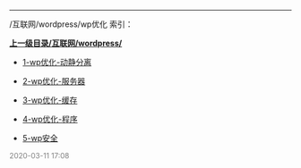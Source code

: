 
----

/互联网/wordpress/wp优化 索引：


**[上一级目录/互联网/wordpress/](/互联网/wordpress/)**

- [1-wp优化-动静分离](/互联网/wordpress/wp优化/1-wp优化-动静分离)

- [2-wp优化-服务器](/互联网/wordpress/wp优化/2-wp优化-服务器)

- [3-wp优化-缓存](/互联网/wordpress/wp优化/3-wp优化-缓存)

- [4-wp优化-程序](/互联网/wordpress/wp优化/4-wp优化-程序)

- [5-wp安全](/互联网/wordpress/wp优化/5-wp安全)


<font size=2 color='grey'> 2020-03-11 17:08 </font>